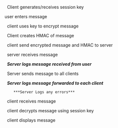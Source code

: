 &nbsp;	Client generates/receives session key

user enters message

&nbsp;	client uses key to encrypt message

&nbsp;	Client creates HMAC of message

&nbsp;	client send encrypted message  and HMAC to server

&nbsp;		server receives message

&nbsp;		***Server logs message received from user***

&nbsp;		Server sends message to all clients

&nbsp;		***Server logs message forwarded to each client***

		***Server Logs any errors***

&nbsp;	client receives message

&nbsp;	client decrypts message using session key

&nbsp;	client displays message

